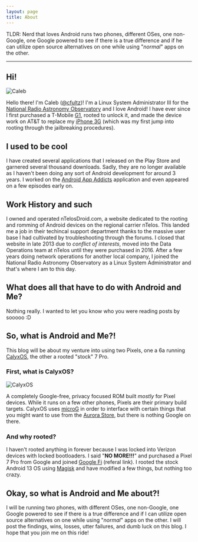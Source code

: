 ```yaml
---
layout: page
title: About
---
```


TLDR: Nerd that loves Android runs two phones, different OSes, one non-Google, one Google powered to see if there is a true difference and if he can utilize open source alternatives on one while using "*normal*" apps on the other.

-----

## Hi!

![Caleb](https://media.cfultz.com/accounts/avatars/109/408/251/484/750/392/original/ac0f15348a4c59f4.jpg)

Hello there! I'm Caleb ([@cfultz](https://github.com/cfultz))! I'm a Linux System Administrator III for the [National Radio Astronomy Observatory](https://info.nrao.edu) and I love Android! I have ever since I first purchased a T-Mobile [G1](https://en.wikipedia.org/wiki/HTC_Dream), rooted to unlock it, and made the device work on AT&T to replace my [iPhone 3G](https://en.wikipedia.org/wiki/IPhone_3G) (which was my first jump into rooting through the jailbreaking procedures). 


## I used to be cool

I have created several applications that I released on the Play Store and garnered several thousand downloads. Sadly, they are no longer available as I haven't been doing any sort of Android development for around 3 years. I worked on the [Android App Addicts](https://podnutz.com/category/android-app-addicts/) application and even appeared on a few episodes early on. 


## Work History and such

I owned and operated nTelosDroid.com, a website dedicated to the rooting and romming of Android devices on the regional carrier nTelos. This landed me a job in their techincal support department thanks to the massive user base I had cultivated by troubleshooting through the forums. I closed that website in late 2013 due to *conflict of interests*, moved into the Data Operations team at nTelos until they were purchased in 2016. After a few years doing network operations for another local company, I joined the National Radio Astronomy Observatory as a Linux System Administrator and that's where I am to this day.

## What does all that have to do with Android and Me? 

Nothing really. I wanted to let you know who you were reading posts by sooooo :D

## So, what is Android and Me?!

This blog will be about my venture into using two Pixels, one a 6a running [CalyxOS](https://calyxos.org/), the other a rooted "stock" 7 Pro. 

### First, what is CalyxOS?

![CalyxOS](https://upload.wikimedia.org/wikipedia/commons/thumb/7/78/Calyxos_Logo_CalyxOS_Dark.svg/2560px-Calyxos_Logo_CalyxOS_Dark.svg.png)

A completely Google-free, privacy focused ROM built *mostly* for Pixel devices. While it runs on a few other phones, Pixels are their primary build targets. CalyxOS uses [microG](https://microg.org/) in order to interface with certain things that you might want to use from the [Aurora Store](https://gitlab.com/AuroraOSS/AuroraStore), but there is nothing Google on there.

### And why rooted?

I haven't rooted anything in forever because I was locked into Verizon devices with locked bootloaders. I said "**NO MORE!!!**" and purchased a Pixel 7 Pro from Google and joined [Google Fi](https://g.co/fi/r/JDN1V2) (referal link). I rooted the stock Android 13 OS using [Magisk](https://github.com/topjohnwu/Magisk) and have modified a few things, but nothing too crazy. 

## Okay, so what is Android and Me about?!

I will be running two phones, with different OSes, one non-Google, one Google powered to see if there is a true difference and if I can utilize open source alternatives on one while using "*normal*" apps on the other. I will post the findings, wins, losses, utter failures, and dumb luck on this blog. I hope that you join me on this ride!

